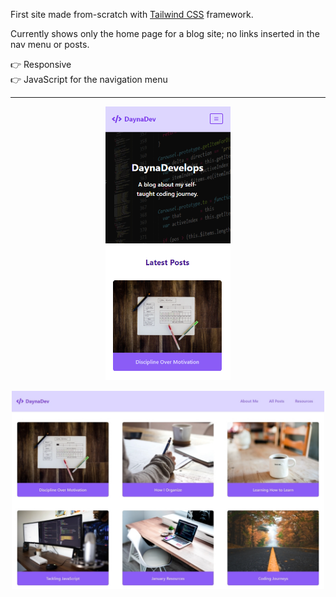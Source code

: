 First site made from-scratch with [Tailwind CSS](https://tailwindcss.com/) framework.

Currently shows only the home page for a blog site; no links inserted in the nav menu or posts.

:point_right: Responsive  
:point_right: JavaScript for the navigation menu

____

<p align="center">
    <img width="200" src="images/mobile-screenshot.png">
</p>

<p align="center">
    <img width="500" src="images/desktop-screenshot.jpg">
</p>